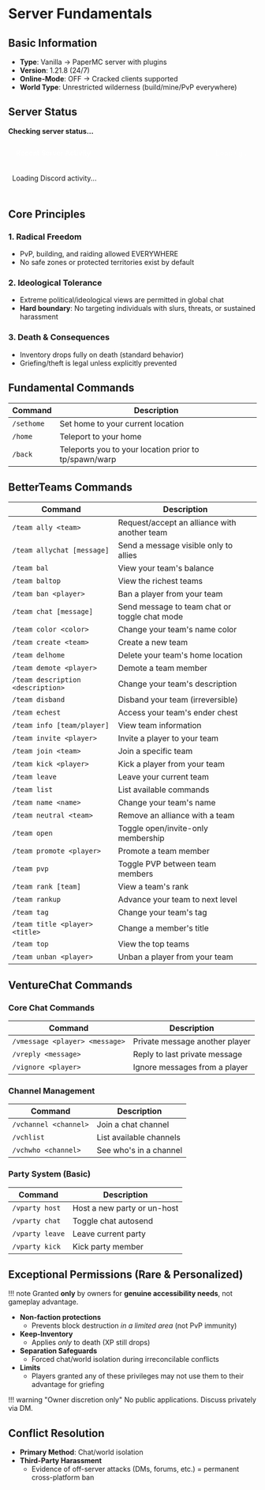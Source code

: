 <div id="announcement"></div>

# Server Fundamentals

## Basic Information

- **Type**: Vanilla → PaperMC server with plugins  
- **Version**: 1.21.8 (24/7)  
- **Online-Mode**: OFF → Cracked clients supported  
- **World Type**: Unrestricted wilderness (build/mine/PvP everywhere)  

## Server Status

<div id="serverstatus">
    <p><b>Checking server status...</b></p>
</div>

<div id="discord-activity-container">
    <div class="discord-header">
        <span class="discord-title">Recent Server Activity</span>
        <span class="discord-count" id="discord-count">Loading...</span>
    </div>
    <div class="discord-messages" id="discord-messages">
        <p>Loading Discord activity...</p>
    </div>
</div>

<style>
.discord-activity-container {
    border: 1px solid var(--md-default-fg-color--lightest);
    border-radius: 8px;
    margin: 1.5rem 0;
    overflow: hidden;
}

.discord-header {
    background-color: var(--md-primary-fg-color);
    color: white;
    padding: 0.8rem 1rem;
    display: flex;
    justify-content: space-between;
    align-items: center;
}

.discord-title {
    font-weight: 600;
}

.discord-count {
    font-size: 0.9rem;
    opacity: 0.9;
}

.discord-messages {
    max-height: 300px;
    overflow-y: auto;
    padding: 0.5rem;
    background-color: var(--md-default-bg-color);
}

.discord-message {
    padding: 0.6rem 0.8rem;
    border-bottom: 1px solid var(--md-default-fg-color--lightest);
    font-size: 0.9rem;
    line-height: 1.4;
}

.discord-message:last-child {
    border-bottom: none;
}

.discord-timestamp {
    color: var(--md-default-fg-color--light);
    font-size: 0.8rem;
    margin-bottom: 0.2rem;
}

/* Scrollbar styling */
.discord-messages::-webkit-scrollbar {
    width: 6px;
}

.discord-messages::-webkit-scrollbar-track {
    background: var(--md-default-bg-color);
}

.discord-messages::-webkit-scrollbar-thumb {
    background: var(--md-default-fg-color--lightest);
    border-radius: 3px;
}

.discord-messages::-webkit-scrollbar-thumb:hover {
    background: var(--md-default-fg-color--light);
}
</style>

## Core Principles

### 1. Radical Freedom  
- PvP, building, and raiding allowed EVERYWHERE  
- No safe zones or protected territories exist by default  

### 2. Ideological Tolerance  
- Extreme political/ideological views are permitted in global chat  
- **Hard boundary**: No targeting individuals with slurs, threats, or sustained harassment  

### 3. Death & Consequences  
- Inventory drops fully on death (standard behavior)  
- Griefing/theft is legal unless explicitly prevented

## Fundamental Commands

| Command | Description |
|---------|-------------|
| `/sethome` | Set home to your current location |
| `/home` | Teleport to your home |
| `/back` | Teleports you to your location prior to tp/spawn/warp |

## BetterTeams Commands

| Command | Description |
|---------|-------------|
| `/team ally <team>` | Request/accept an alliance with another team |
| `/team allychat [message]` | Send a message visible only to allies |
| `/team bal` | View your team's balance |
| `/team baltop` | View the richest teams |
| `/team ban <player>` | Ban a player from your team |
| `/team chat [message]` | Send message to team chat or toggle chat mode |
| `/team color <color>` | Change your team's name color |
| `/team create <team>` | Create a new team |
| `/team delhome` | Delete your team's home location |
| `/team demote <player>` | Demote a team member |
| `/team description <description>` | Change your team's description |
| `/team disband` | Disband your team (irreversible) |
| `/team echest` | Access your team's ender chest |
| `/team info [team/player]` | View team information |
| `/team invite <player>` | Invite a player to your team |
| `/team join <team>` | Join a specific team |
| `/team kick <player>` | Kick a player from your team |
| `/team leave` | Leave your current team |
| `/team list` | List available commands |
| `/team name <name>` | Change your team's name |
| `/team neutral <team>` | Remove an alliance with a team |
| `/team open` | Toggle open/invite-only membership |
| `/team promote <player>` | Promote a team member |
| `/team pvp` | Toggle PVP between team members |
| `/team rank [team]` | View a team's rank |
| `/team rankup` | Advance your team to next level |
| `/team tag` | Change your team's tag |
| `/team title <player> <title>` | Change a member's title |
| `/team top` | View the top teams |
| `/team unban <player>` | Unban a player from your team |

## VentureChat Commands

### Core Chat Commands

| Command | Description |
|---------|-------------|
| `/vmessage <player> <message>` | Private message another player |
| `/vreply <message>` | Reply to last private message |
| `/vignore <player>` | Ignore messages from a player |

### Channel Management

| Command | Description |
|---------|-------------|
| `/vchannel <channel>` | Join a chat channel |
| `/vchlist` | List available channels |
| `/vchwho <channel>` | See who's in a channel |

### Party System (Basic)

| Command | Description |
|---------|-------------|
| `/vparty host` | Host a new party or un-host |
| `/vparty chat` | Toggle chat autosend |
| `/vparty leave` | Leave current party |
| `/vparty kick` | Kick party member |

## Exceptional Permissions (Rare & Personalized)

!!! note
    Granted **only** by owners for **genuine accessibility needs**, not gameplay advantage.

- **Non-faction protections**  
  - Prevents block destruction *in a limited area* (not PvP immunity)  
- **Keep-Inventory**  
  - Applies *only* to death (XP still drops)  
- **Separation Safeguards**  
  - Forced chat/world isolation during irreconcilable conflicts  
- **Limits**  
  - Players granted any of these privileges may not use them to their advantage for griefing  

!!! warning "Owner discretion only"
    No public applications. Discuss privately via DM.

## Conflict Resolution

- **Primary Method**: Chat/world isolation  
- **Third-Party Harassment**  
  - Evidence of off-server attacks (DMs, forums, etc.) = permanent cross-platform ban  